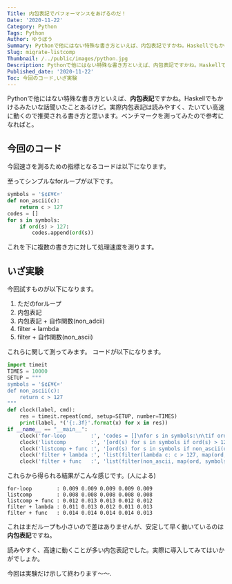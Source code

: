 ```yaml
---
Title: 内包表記でパフォーマンスをあげるのだ！
Date: '2020-11-22'
Category: Python
Tags: Python
Author: ゆうぼう
Summary: Pythonで他にはない特殊な書き方といえば、内包表記ですかね。Haskellでもかけるみたいな話聞いたことあるけど。実際内包表記は読みやすく、たいてい高速に動くので推奨される書き方と思います。ベンチマークを測ってみたので参考になればと。
Slug: migrate-listcomp
Thumbnail: /../public/images/python.jpg
Description: Pythonで他にはない特殊な書き方といえば、内包表記ですかね。Haskellでもかけるみたいな話聞いたことあるけど。実際内包表記は読みやすく、たいてい高速に動くので推奨される書き方と思います。ベンチマークを測ってみたので参考になればと。
Published_date: '2020-11-22'
Toc: 今回のコード,いざ実験
---
```


Pythonで他にはない特殊な書き方といえば、**内包表記**ですかね。Haskellでもかけるみたいな話聞いたことあるけど。実際内包表記は読みやすく、たいてい高速に動くので推奨される書き方と思います。ベンチマークを測ってみたので参考になればと。

## 今回のコード

今回速さを測るための指標となるコードは以下になります。

至ってシンプルなforループが以下です。

~~~python
symbols = '$¢£¥€¤'
def non_ascii(c):
    return c > 127
codes = []
for s in symbols:
    if ord(s) > 127:
        codes.append(ord(s))
~~~

これを下に複数の書き方に対して処理速度を測ります。

## いざ実験

今回試すものが以下になります。

1. ただのforループ
2. 内包表記
3. 内包表記 + 自作関数(non_adcii)
4. filter + lambda
5. filter + 自作関数(non_ascii)

これらに関して測ってみます。
コードが以下になります。

~~~python
import timeit
TIMES = 10000
SETUP = """
symbols = '$¢£¥€¤'
def non_ascii(c):
    return c > 127
"""
def clock(label, cmd):
    res = timeit.repeat(cmd, setup=SETUP, number=TIMES)
    print(label, *('{:.3f}'.format(x) for x in res))
if __name__ == "__main__":
    clock('for-loop        :', 'codes = []\nfor s in symbols:\n\tif ord(s) > 127: codes.append(ord(s))\ncodes')
    clock('listcomp        :', '[ord(s) for s in symbols if ord(s) > 127]')
    clock('listcomp + func :', '[ord(s) for s in symbols if non_ascii(ord(s))]')
    clock('filter + lambda :', 'list(filter(lambda c: c > 127, map(ord, symbols)))')
    clock('filter + func   :', 'list(filter(non_ascii, map(ord, symbols)))')
~~~

これらから得られる結果がこんな感じです。(人による)

```
for-loop        : 0.009 0.009 0.009 0.009 0.009
listcomp        : 0.008 0.008 0.008 0.008 0.008
listcomp + func : 0.012 0.013 0.013 0.012 0.012
filter + lambda : 0.011 0.013 0.012 0.011 0.013
filter + func   : 0.014 0.014 0.014 0.014 0.013
```

これはまだループも小さいので差はありませんが、安定して早く動いているのは**内包表記**ですね。

読みやすく、高速に動くことが多い内包表記でした。実際に導入してみてはいかがでしょか。

今回は実験だけ示して終わります〜〜.
